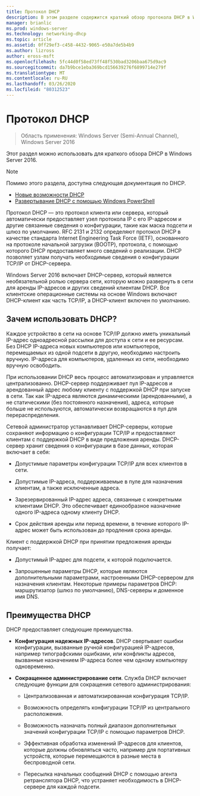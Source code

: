 ```yaml
---
title: Протокол DHCP
description: В этом разделе содержится краткий обзор протокола DHCP в Windows Server 2016.
manager: brianlic
ms.prod: windows-server
ms.technology: networking-dhcp
ms.topic: article
ms.assetid: 0ff29ef3-c458-4432-9065-e50a7de5b4b9
ms.author: lizross
author: eross-msft
ms.openlocfilehash: 5fc44d0f58ed73ff48f530bad3206baa675d9ac9
ms.sourcegitcommit: da7b9bce1eba369bcd156639276f6899714e279f
ms.translationtype: MT
ms.contentlocale: ru-RU
ms.lasthandoff: 03/26/2020
ms.locfileid: "80312523"
---
```

# <a name="dynamic-host-configuration-protocol-dhcp"></a>Протокол DHCP

>Область применения: Windows Server (Semi-Annual Channel), Windows Server 2016

Этот раздел можно использовать для краткого обзора DHCP в Windows Server 2016.

> [!NOTE]
> Помимо этого раздела, доступна следующая документация по DHCP.
>
> - [Новые возможности DHCP](What-s-New-in-DHCP.md)
> - [Развертывание DHCP с помощью Windows PowerShell](dhcp-deploy-wps.md)

Протокол DHCP — это протокол клиента или сервера, который автоматически предоставляет узел протокола IP с его IP-адресом и другие связанные сведения о конфигурации, такие как маска подсети и шлюз по умолчанию. RFC 2131 и 2132 определяют протокол DHCP в качестве стандарта Internet Engineering Task Force (IETF), основанного на протоколе начальной загрузки (BOOTP), протокола, с помощью которого DHCP предоставляет много сведений о реализации. DHCP позволяет узлам получать необходимые сведения о конфигурации TCP/IP от DHCP-сервера.

Windows Server 2016 включает DHCP-сервер, который является необязательной ролью сервера сети, которую можно развернуть в сети для аренды IP-адресов и других сведений клиентам DHCP. Все клиентские операционные системы на основе Windows включают DHCP-клиент как часть TCP/IP, а DHCP-клиент включен по умолчанию.

## <a name="why-use-dhcp"></a>Зачем использовать DHCP?

Каждое устройство в сети на основе TCP/IP должно иметь уникальный IP-адрес одноадресной рассылки для доступа к сети и ее ресурсам. Без DHCP IP-адреса новых компьютеров или компьютеров, перемещаемых из одной подсети в другую, необходимо настроить вручную. IP-адреса для компьютеров, удаленных из сети, необходимо вручную освободить.

При использовании DHCP весь процесс автоматизирован и управляется централизованно. DHCP-сервер поддерживает пул IP-адресов и арендованный адрес любому клиенту с поддержкой DHCP при запуске в сети. Так как IP-адреса являются динамическими (арендованными), а не статическими (без постоянного назначения), адреса, которые больше не используются, автоматически возвращаются в пул для перераспределения.

Сетевой администратор устанавливает DHCP-серверы, которые сохраняют информацию о конфигурации TCP/IP и предоставляют клиентам с поддержкой DHCP в виде предложения аренды. DHCP-сервер хранит сведения о конфигурации в базе данных, которая включает в себя:

- Допустимые параметры конфигурации TCP/IP для всех клиентов в сети.

- Допустимые IP-адреса, поддерживаемые в пуле для назначения клиентам, а также исключенные адреса.

- Зарезервированный IP-адрес адреса, связанные с конкретными клиентами DHCP. Это обеспечивает единообразное назначение одного IP-адреса одному клиенту DHCP.

- Срок действия аренды или период времени, в течение которого IP-адрес может быть использован до продления срока аренды.

Клиент с поддержкой DHCP при принятии предложения аренды получает:

- Допустимый IP-адрес для подсети, к которой подключается.  
  
- Запрошенные параметры DHCP, которые являются дополнительными параметрами, настроенными DHCP-сервером для назначения клиентам. Некоторые примеры параметров DHCP: маршрутизатор (шлюз по умолчанию), DNS-серверы и доменное имя DNS.

## <a name="benefits-of-dhcp"></a>Преимущества DHCP

DHCP предоставляет следующие преимущества.

- **Конфигурация надежных IP-адресов**. DHCP свертывает ошибки конфигурации, вызванные ручной конфигурацией IP-адресов, например типографскими ошибками, или конфликты адресов, вызванные назначением IP-адреса более чем одному компьютеру одновременно.

- **Сокращенное администрирование сети**. Служба DHCP включает следующие функции для сокращения сетевого администрирования:

    - Централизованная и автоматизированная конфигурация TCP/IP.

    - Возможность определять конфигурации TCP/IP из центрального расположения.

    - Возможность назначать полный диапазон дополнительных значений конфигурации TCP/IP с помощью параметров DHCP.

    - Эффективная обработка изменений IP-адресов для клиентов, которые должны обновляться часто, например для портативных устройств, которые перемещаются в разные места в беспроводной сети.

    - Пересылка начальных сообщений DHCP с помощью агента ретранслятора DHCP, что устраняет необходимость в DHCP-сервере для каждой подсети.

